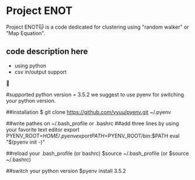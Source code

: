 # Project ENOT #

Project ENOT:cat: is a code
dedicated for clustering using "random walker" or "Map Equation".

## code description here ##
* using python
* csv in/output support

:banana:


#supported python version = 3.5.2
we suggest to use pyenv for switching your python version.

##installation 
$ git clone https://github.com/yyuu/pyenv.git ~/.pyenv

##write pathes on ~/.bash_profile or .bashrc
##add three lines by using your favorite text editor
export PYENV_ROOT=$HOME/.pyenv
export PATH=$PYENV_ROOT/bin:$PATH
eval "$(pyenv init -)"

##reload your .bash_profile (or bashrc)
$source ~/.bash_profile
(or $source ~/.bashrc)

##switch your python version
$pyenv install 3.5.2